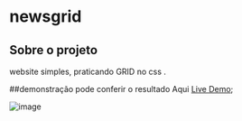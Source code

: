 # newsgrid


## Sobre o projeto 
 website simples, praticando GRID no css . 


##demonstração 
pode conferir o resultado Aqui [Live Demo](https://news-grid-landing-page.netlify.app/);

![image](https://user-images.githubusercontent.com/62390902/106622104-04f7bb80-6552-11eb-994d-caf166100fc0.png)

